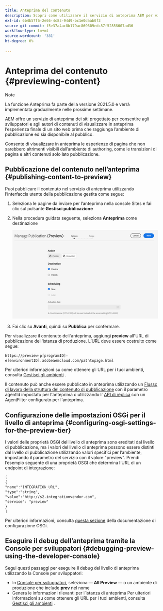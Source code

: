 ```yaml
---
title: Anteprima del contenuto
description: Scopri come utilizzare il servizio di anteprima AEM per visualizzare in anteprima il contenuto prima di iniziare la pubblicazione.
exl-id: 6b4b57f6-2e66-4c83-94d9-bc1e0daab0f3
source-git-commit: f5e37a4ac8b179ac869609edc87f52858607ad36
workflow-type: tm+mt
source-wordcount: '381'
ht-degree: 0%

---
```


# Anteprima del contenuto {#previewing-content}

>[!NOTE]
>
>La funzione Anteprima fa parte della versione 2021.5.0 e verrà implementata gradualmente nelle prossime settimane.

AEM offre un servizio di anteprima dei siti progettato per consentire agli sviluppatori e agli autori di contenuti di visualizzare in anteprima l’esperienza finale di un sito web prima che raggiunga l’ambiente di pubblicazione ed sia disponibile al pubblico.

Consente di visualizzare in anteprima le esperienze di pagina che non sarebbero altrimenti visibili dall’ambiente di authoring, come le transizioni di pagina e altri contenuti solo lato pubblicazione.

## Pubblicazione del contenuto nell’anteprima {#publishing-content-to-preview}

Puoi pubblicare il contenuto nel servizio di anteprima utilizzando l’interfaccia utente della pubblicazione gestita come segue:

1. Seleziona le pagine da inviare per l’anteprima nella console Sites e fai clic sul pulsante **Gestisci pubblicazione**
1. Nella procedura guidata seguente, seleziona **Anteprima** come destinazione

   ![pubblicazione gestita](/help/sites-cloud/authoring/assets/previewmanagedpublication.png)

1. Fai clic su **Avanti**, quindi su **Pubblica** per confermare.

Per visualizzare il contenuto dell&#39;anteprima, aggiungi **preview** all&#39;URL di pubblicazione dell&#39;istanza di produzione. L’URL deve essere costruito come segue:

```
https://preview-p[programID]-e[environmentID].adobeaemcloud.com/pathtopage.html
```

Per ulteriori informazioni su come ottenere gli URL per i tuoi ambienti, consulta [Gestisci gli ambienti](https://experienceleague.adobe.com/docs/experience-manager-cloud-manager/using/how-to-use/manage-your-environment.html?lang=en) .

Il contenuto può anche essere pubblicato in anteprima utilizzando un [Flusso di lavoro della struttura del contenuto di pubblicazione](https://experienceleague.adobe.com/docs/experience-manager-cloud-service/operations/replication.html?lang=en#publish-content-tree-workflow) con il parametro agentId impostato per l&#39;anteprima o utilizzando l&#39; [API di replica](/help/operations/replication.md#replication-api) con un AgentFilter configurato per l&#39;anteprima.

## Configurazione delle impostazioni OSGi per il livello di anteprima {#configuring-osgi-settings-for-the-preview-tier}

I valori delle proprietà OSGI del livello di anteprima sono ereditati dal livello di pubblicazione, ma i valori del livello di anteprima possono essere distinti dal livello di pubblicazione utilizzando valori specifici per l’ambiente, impostando il parametro del servizio con il valore &quot;preview&quot;. Prendi l’esempio seguente di una proprietà OSGI che determina l’URL di un endpoint di integrazione:

```
[
{
"name":"INTEGRATION_URL",
"type":"string",
"value":"http://s2.integrationvendor.com",
"service": "preview"
}
]
```

Per ulteriori informazioni, consulta [questa sezione](/help/implementing/deploying/configuring-osgi.md#author-vs-publish-configuration) della documentazione di configurazione OSGi.

## Eseguire il debug dell’anteprima tramite la Console per sviluppatori {#debugging-preview-using-the-developer-console}

Segui questi passaggi per eseguire il debug del livello di anteprima utilizzando la Console per sviluppatori:

* In [Console per sviluppatori](/help/implementing/developing/introduction/development-guidelines.md#aem-as-a-cloud-service-development-tools), seleziona **— All Preview —** o un ambiente di produzione che include **prev** nel nome
* Genera le informazioni rilevanti per l’istanza di anteprima
Per ulteriori informazioni su come ottenere gli URL per i tuoi ambienti, consulta [Gestisci gli ambienti](https://experienceleague.adobe.com/docs/experience-manager-cloud-manager/using/how-to-use/manage-your-environment.html?lang=en) .
